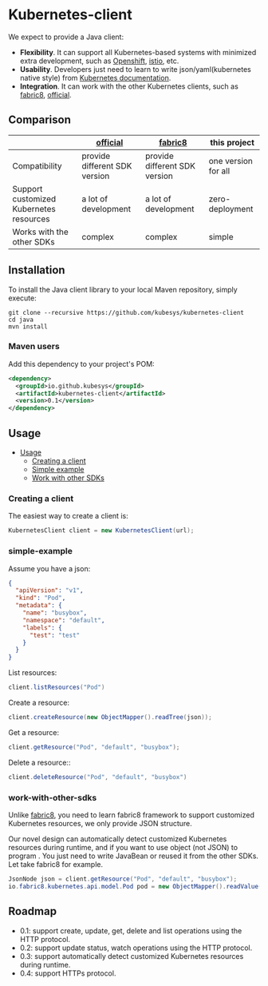 # Kubernetes-client

We expect to provide a Java client:
- **Flexibility**. It can support all Kubernetes-based systems with minimized extra development, such as [Openshift](https://www.redhat.com/en/technologies/cloud-computing/openshift), [istio](https://istio.io/), etc.
- **Usability**. Developers just need to learn to write json/yaml(kubernetes native style) from [Kubernetes documentation](https://kubernetes.io/docs/home/).
- **Integration**. It can work with the other Kubernetes clients, such as [fabric8](https://github.com/fabric8io/kubernetes-client), [official](https://github.com/kubernetes-client/java/).

## Comparison

|                           | [official](https://github.com/kubernetes-client/java/) | [fabric8](https://github.com/fabric8io/kubernetes-client) | this project  | 
|---------------------------|------------------|------------------|-------------------|
|        Compatibility                      |  provide different SDK version | provide different SDK version |  one version for all |
|  Support customized Kubernetes resources  |  a lot of development          | a lot of development          |  zero-deployment     |
|    Works with the other SDKs              |  complex                       | complex                       |  simple              |     

 
## Installation

To install the Java client library to your local Maven repository, simply execute:

```shell
git clone --recursive https://github.com/kubesys/kubernetes-client
cd java
mvn install
```

### Maven users

Add this dependency to your project's POM:

```xml
<dependency>
  <groupId>io.github.kubesys</groupId>
  <artifactId>kubernetes-client</artifactId>
  <version>0.1</version>
</dependency>
```

## Usage

- [Usage](#usage)
    - [Creating a client](#creating-a-client)
    - [Simple example](#simple-example)
    - [Work with other SDKs](#work-with-other-sdks)


### Creating a client

The easiest way to create a client is:

```java
KubernetesClient client = new KubernetesClient(url);
```

### simple-example

Assume you have a json:

```json
{
  "apiVersion": "v1",
  "kind": "Pod",
  "metadata": {
    "name": "busybox",
    "namespace": "default",
    "labels": {
      "test": "test"
    }
  }
}
```

List resources:

```java
client.listResources("Pod")
```

Create a resource:

```java
client.createResource(new ObjectMapper().readTree(json));
```

Get a resource:

```java
client.getResource("Pod", "default", "busybox");
```

Delete a resource::

```java
client.deleteResource("Pod", "default", "busybox")
```


### work-with-other-sdks

Unlike [fabric8](https://github.com/fabric8io/kubernetes-client), you need to learn fabric8 framework to support customized Kubernetes resources, we only provide JSON structure.

Our novel design can automatically detect customized Kubernetes resources during runtime, and if you want to use object (not JSON) to program .
You just need to write JavaBean or reused it from the other SDKs. Let take fabric8 for example.


```java
JsonNode json = client.getResource("Pod", "default", "busybox");
io.fabric8.kubernetes.api.model.Pod pod = new ObjectMapper().readValue(json.toString(), io.fabric8.kubernetes.api.model.Pod.class);
```

## Roadmap

- 0.1: support create, update, get, delete and list operations using the HTTP protocol.
- 0.2: support update status, watch operations using the HTTP protocol.
- 0.3: support automatically detect customized Kubernetes resources during runtime.
- 0.4: support HTTPs protocol.
